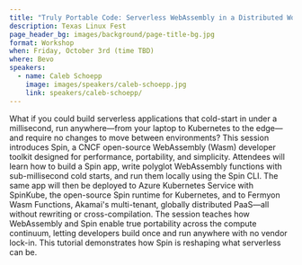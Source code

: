 ```yaml
---
title: "Truly Portable Code: Serverless WebAssembly in a Distributed World"
description: Texas Linux Fest
page_header_bg: images/background/page-title-bg.jpg
format: Workshop
when: Friday, October 3rd (time TBD)
where: Bevo
speakers:
  - name: Caleb Schoepp
    image: images/speakers/caleb-schoepp.jpg
    link: speakers/caleb-schoepp/
---
```


What if you could build serverless applications that cold-start in under a
millisecond, run anywhere—from your laptop to Kubernetes to the edge—and
require no changes to move between environments?  This session introduces Spin,
a CNCF open-source WebAssembly (Wasm) developer toolkit designed for
performance, portability, and simplicity.  Attendees will learn how to build a
Spin app, write polyglot WebAssembly functions with sub-millisecond cold
starts, and run them locally using the Spin CLI.  The same app will then be
deployed to Azure Kubernetes Service with SpinKube, the open-source Spin
runtime for Kubernetes, and to Fermyon Wasm Functions, Akamai's multi-tenant,
globally distributed PaaS—all without rewriting or cross-compilation.  The
session teaches how WebAssembly and Spin enable true portability across the
compute continuum, letting developers build once and run anywhere with no
vendor lock-in.  This tutorial demonstrates how Spin is reshaping what
serverless can be.
